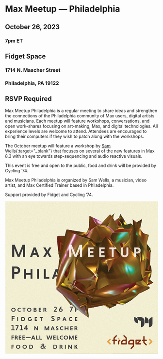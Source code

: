 # Max Meetup — Philadelphia 
## October 26, 2023
### 7pm ET
## Fidget Space
### 1714 N. Mascher Street 
### Philadelphia, PA 19122
 
## RSVP Required
 
Max Meetup Philadelphia is a regular meeting to share ideas and strengthen the connections of the Philadelphia community of Max users, digital artists and musicians. Each meetup will feature workshops, conversations, and open work-shares focusing on art-making, Max, and digital technologies. All experience levels are welcome to attend. Attendees are encouraged to bring their computers if they wish to patch along with the workshops.

The October meetup will feature a workshop by [Sam Wells](https://sllewm.as){:target="_blank"} that focuses on several of the new features in Max 8.3 with an eye towards step-sequencing and audio reactive visuals.

This event is free and open to the public, food and drink will be provided by Cycling ’74.

Max Meetup Philadelphia is organized by Sam Wells, a musician, video artist, and Max Certified Trainer based in Philadelphia.

Support provided by Fidget and Cycling ’74.

![](PMM_Oct22_Graphic.png)
